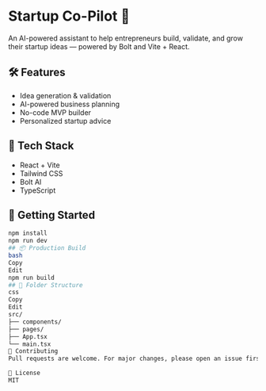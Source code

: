 # Startup Co-Pilot 🚀

An AI-powered assistant to help entrepreneurs build, validate, and grow their startup ideas — powered by Bolt and Vite + React.

## 🛠️ Features
- Idea generation & validation
- AI-powered business planning
- No-code MVP builder
- Personalized startup advice

## 🔧 Tech Stack
- React + Vite
- Tailwind CSS
- Bolt AI
- TypeScript

## 🚀 Getting Started

```bash
npm install
npm run dev
## 📦 Production Build
bash
Copy
Edit
npm run build
## 📁 Folder Structure
css
Copy
Edit
src/
├── components/
├── pages/
├── App.tsx
└── main.tsx
🤝 Contributing
Pull requests are welcome. For major changes, please open an issue first.

📄 License
MIT

